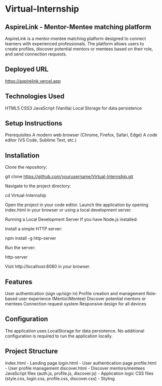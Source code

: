 # Virtual-Internship
## AspireLink - Mentor-Mentee matching platform
AspireLink is a mentor-mentee matching platform designed to connect learners with experienced professionals. The platform allows users to create profiles, discover potential mentors or mentees based on their role, and send connection requests.

## Deployed URL
https://aspirelink.vercel.app

## Technologies Used
HTML5
CSS3
JavaScript (Vanilla)
Local Storage for data persistence

## Setup Instructions
Prerequisites
A modern web browser (Chrome, Firefox, Safari, Edge)
A code editor (VS Code, Sublime Text, etc.)

## Installation

Clone the repository:

git clone https://github.com/yourusername/Virtual-Internship.git

Navigate to the project directory:

cd Virtual-Internship

Open the project in your code editor.
Launch the application by opening index.html in your browser or using a local development server.

Running a Local Development Server
If you have Node.js installed:

Install a simple HTTP server:

npm install -g http-server

Run the server:

http-server

Visit http://localhost:8080 in your browser.

## Features
User authentication (sign up/sign in)
Profile creation and management
Role-based user experience (Mentor/Mentee)
Discover potential mentors or mentees
Connection request system
Responsive design for all devices

## Configuration
The application uses LocalStorage for data persistence. No additional configuration is required to run the application locally.

## Project Structure
index.html - Landing page
login.html - User authentication page
profile.html - User profile management
discover.html - Discover mentors/mentees
JavaScript files (auth.js, profile.js, discover.js) - Application logic
CSS files (style.css, login.css, profile.css, discover.css) - Styling